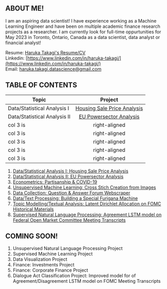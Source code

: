 ## ABOUT ME!
I am an aspiring data scientist! I have experience working as a Machine Learning Engineer and have been on multiple academic finance research projects as a researcher. I am currently look for full-time oppurtunities for May 2023 in Toronto, Ontario, Canada as a data scientist, data analyst or financial analyst! 

Resume: [Haruka Takagi's Resume/CV](https://drive.google.com/file/d/1mM8XmrZHNA6VwIPC0UOvPcZ3EPfs_GVM/view?usp=sharing) <br />
Linkedin: [https://www.linkedin.com/in/haruka-takagi/](https://www.linkedin.com/in/haruka-takagi/) <br />
Email: haruka.takagi.datascience@gmail.com


## TABLE OF CONTENTS
| Topic        | Project           |
| ------------- |:-------------:|
| Data/Statistical Analysis I     | [Housing Sale Price Analysis](https://haruka-takagi-datascience.github.io/data_analysis_I/) |
| Data/Statistical Analysis II      | [EU Powersector Analysis](https://github.com/haruka-takagi-datascience/data_analysis_II) |
| col 3 is      | right-aligned |
| col 3 is      | right-aligned |
| col 3 is      | right-aligned |
| col 3 is      | right-aligned |
| col 3 is      | right-aligned |



1. [Data/Statistical Analysis I: Housing Sale Price Analysis](https://haruka-takagi-datascience.github.io/data_analysis_I/)
2. [Data/Statistical Analysis II: EU Powersector Analysis](https://github.com/haruka-takagi-datascience/data_analysis_II)
3. [Econometrics: Partisanship & COVID-19](https://haruka-takagi-datascience.github.io/econometrics/)
4. [Unsupervised Machine Learning: Cross Stich Creation from Images](https://haruka-takagi-datascience.github.io/unsupervised_ml/)
5. [Data Collection: Question & Answer Forum Webscraper](https://haruka-takagi-datascience.github.io/data_collection/)
6. [Data/Text Processing: Building a Special Furigana Machine](https://haruka-takagi-datascience.github.io/text_processing/)
7. [Topic Modelling/Textual Analysis: Latent Dirichlet Allocation on FOMC Historical Materials](https://haruka-takagi-datascience.github.io/textual_analysis/)
8. [Supervised Natural Language Processing: Agreement LSTM model on Federal Open Market Committee Meeting Transcripts](https://haruka-takagi-datascience.github.io/supervised_nlp/)

## COMING SOON!
1. Unsupervised Natural Language Processing Project
2. Supervised Machine Learning Project
3. Data Visualization Project
4. Finance: Investments Project
5. Finance: Corporate Finance Project
6. Dialogue Act Classification Project: Improved model for of Agreement/Disagreement LSTM model on FOMC Meeting Transcripts

